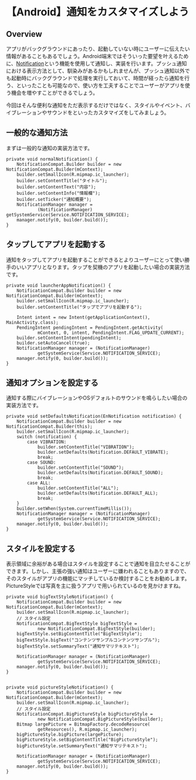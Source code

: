 # 【Android】通知をカスタマイズしよう

## Overview
アプリがバックグラウンドにあったり、起動していない時にユーザーに伝えたい情報があることもあるでしょう。Android端末ではそういった要望を叶えるために、[Notification](https://developer.android.com/reference/android/support/v4/app/NotificationCompat.Builder.html)という機能を使用して通知し、実装を行います。プッシュ通知における表示方法として、馴染みがあるかもしれませんが、プッシュ通知以外でも起動時にバックグラウンドで処理を実行しておいて、時間が経ったら通知を行う、といったことも可能なので、使い方を工夫することでユーザーがアプリを使う機会を増やすことができるでしょう。

今回はそんな便利な通知をただ表示するだけではなく、スタイルやイベント、バイブレーションやサウンドをといったカスタマイズをしてみましょう。

## 一般的な通知方法
まずは一般的な通知の実装方法です。

```
private void normalNotification() {
    NotificationCompat.Builder builder = new NotificationCompat.Builder(mContext);
    builder.setSmallIcon(R.mipmap.ic_launcher);
    builder.setContentTitle("タイトル");
    builder.setContentText("内容");
    builder.setContentInfo("情報欄");
    builder.setTicker("通知概要");
    NotificationManager manager =
            (NotificationManager) getSystemService(Service.NOTIFICATION_SERVICE);
    manager.notify(0, builder.build());
}
```

## タップしてアプリを起動する
通知をタップしてアプリを起動することができるとよりユーザーにとって使い勝手のいいアプリとなります。タップを契機のアプリを起動したい場合の実装方法です。

```
private void launcherAppNotification() {
    NotificationCompat.Builder builder = new NotificationCompat.Builder(mContext);
    builder.setSmallIcon(R.mipmap.ic_launcher);
    builder.setContentTitle("タップでアプリを起動する");

    Intent intent = new Intent(getApplicationContext(), MainActivity.class);
    PendingIntent pendingIntent = PendingIntent.getActivity(
            mContext, 0, intent, PendingIntent.FLAG_UPDATE_CURRENT);
    builder.setContentIntent(pendingIntent);
    builder.setAutoCancel(true);
    NotificationManager manager = (NotificationManager)
            getSystemService(Service.NOTIFICATION_SERVICE);
    manager.notify(0, builder.build());
}
```

## 通知オプションを設定する
通知する際にバイブレーションやOSデフォルトのサウンドを鳴らしたい場合の実装方法です。

```
private void setDefaultsNotification(EnNotification notification) {
    NotificationCompat.Builder builder = new NotificationCompat.Builder(this);
    builder.setSmallIcon(R.mipmap.ic_launcher);
    switch (notification) {
        case VIBRATION:
            builder.setContentTitle("VIBRATION");
            builder.setDefaults(Notification.DEFAULT_VIBRATE);
            break;
        case SOUND:
            builder.setContentTitle("SOUND");
            builder.setDefaults(Notification.DEFAULT_SOUND);
            break;
        case ALL:
            builder.setContentTitle("ALL");
            builder.setDefaults(Notification.DEFAULT_ALL);
            break;
    }
    builder.setWhen(System.currentTimeMillis());
    NotificationManager manager = (NotificationManager)
            getSystemService(Service.NOTIFICATION_SERVICE);
    manager.notify(0, builder.build());
}
```

## スタイルを設定する
表示領域に余裕がある場合はスタイルを設定することで通知を目立たせることができます。しかし、主張の強い通知はユーザーに嫌われることもありますので、そのスタイルがアプリの機能にマッチしているか検討することをお勧めします。PictureStyleでは写真を主に扱うアプリで用いられているのを見かけますね。

```
private void bigTextStyleNotification() {
    NotificationCompat.Builder builder = new NotificationCompat.Builder(mContext);
    builder.setSmallIcon(R.mipmap.ic_launcher);
    // スタイル設定
    NotificationCompat.BigTextStyle bigTextStyle =
            new NotificationCompat.BigTextStyle(builder);
    bigTextStyle.setBigContentTitle("BigTextStyle");
    bigTextStyle.bigText("コンテンツサンプルコンテンツサンプル");
    bigTextStyle.setSummaryText("通知サマリテキスト");

    NotificationManager manager = (NotificationManager)
            getSystemService(Service.NOTIFICATION_SERVICE);
    manager.notify(0, builder.build());
}
```

```

private void pictureStyleNotification() {
    NotificationCompat.Builder builder = new NotificationCompat.Builder(mContext);
    builder.setSmallIcon(R.mipmap.ic_launcher);
    // スタイル設定
    NotificationCompat.BigPictureStyle bigPictureStyle =
            new NotificationCompat.BigPictureStyle(builder);
    Bitmap largePicture = BitmapFactory.decodeResource(
            getResources(), R.mipmap.ic_launcher);
    bigPictureStyle.bigPicture(largePicture);
    bigPictureStyle.setBigContentTitle("BigPictureStyle");
    bigPictureStyle.setSummaryText("通知サマリテキスト");

    NotificationManager manager = (NotificationManager)
            getSystemService(Service.NOTIFICATION_SERVICE);
    manager.notify(0, builder.build());
}
```

